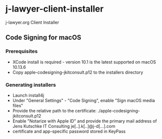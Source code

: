 # j-lawyer-client-installer
j-lawyer.org Client Installer 

## Code Signing for macOS

### Prerequisites

* XCode install is required - version 10.1 is the latest supported on macOS 10.13.6
* Copy apple-codesigning-jkitconsult.p12 to the installers directory

### Generating installers

* Launch install4j
* Under "General Settings" - "Code Signing", enable "Sign macOS media files"
* Provide the relative path to the certificate: ./apple-codesigning-jkitconsult.p12
* Enable "Notarize with Apple ID" and provide the primary mail address of Jens Kutschke IT Consulting je[..].k[..]@j-d[...].com
* certificate and app-specific password stored in KeyPass
